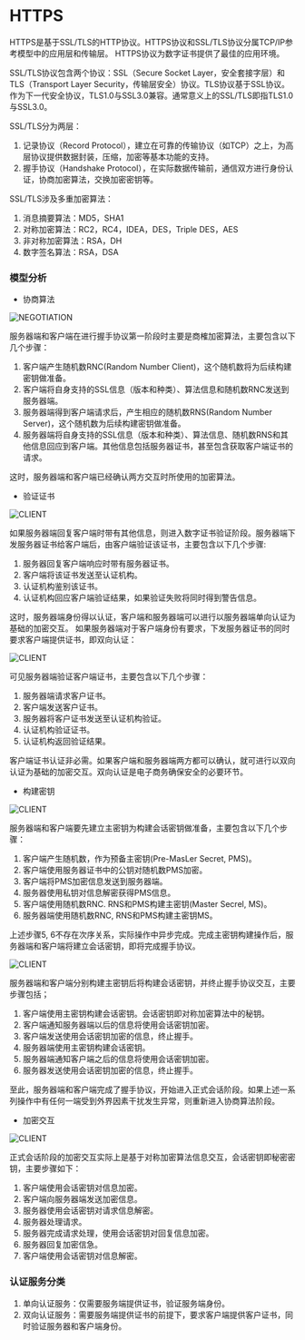 HTTPS
===

HTTPS是基于SSL/TLS的HTTP协议。HTTPS协议和SSL/TLS协议分属TCP/IP参考模型中的应用层和传输层。
HTTPS协议为数字证书提供了最佳的应用环境。

SSL/TLS协议包含两个协议：SSL（Secure Socket Layer，安全套接字层）和TLS（Transport Layer Security，传输层安全）协议。TLS协议基于SSL协议。作为下一代安全协议，TLS1.0与SSL3.0兼容。通常意义上的SSL/TLS即指TLS1.0与SSL3.0。

SSL/TLS分为两层：

1. 记录协议（Record Protocol），建立在可靠的传输协议（如TCP）之上，为高层协议提供数据封装，压缩，加密等基本功能的支持。
2. 握手协议（Handshake Protocol），在实际数据传输前，通信双方进行身份认证，协商加密算法，交换加密密钥等。

SSL/TLS涉及多重加密算法：

1. 消息摘要算法：MD5，SHA1
2. 对称加密算法：RC2，RC4，IDEA，DES，Triple DES，AES
3. 非对称加密算法：RSA，DH
4. 数字签名算法：RSA，DSA

### 模型分析

- 协商算法

![NEGOTIATION](img/6.2.1-negotiation.png)

服务器端和客户端在进行握手协议第一阶段时主要是商榷加密算法，主要包含以下几个步骤：

1. 客户端产生随机数RNC(Random Number Client)，这个随机数将为后续构建密钥做准备。
2. 客户端将自身支持的SSL信息（版本和种类）、算法信息和随机数RNC发送到服务器端。
3. 服务器端得到客户端请求后，产生相应的随机数RNS(Random Number Server)，这个随机数为后续构建密钥做准备。
4. 服务器端将自身支持的SSL信息（版本和种类）、算法信息、随机数RNS和其他信息回应到客户端。其他信息包括服务器证书，甚至包含获取客户端证书的请求。

这时，服务器端和客户端已经确认两方交互时所使用的加密算法。

- 验证证书

![CLIENT](img/6.2.2-client.png)

如果服务器端回复客户端时带有其他信息，则进入数字证书验证阶段。服务器端下发服务器证书给客户端后，由客户端验证该证书，主要包含以下几个步骤:

1. 服务器回复客户端响应时带有服务器证书。
2. 客户端将该证书发送至认证机构。
3. 认证机构鉴别该证书。
4. 认证机构回应客户端验证结果，如果验证失败将同时得到警告信息。

这时，服务器端身份得以认证，客户端和服务器端可以进行以服务器端单向认证为基础的加密交互。
如果服务器端对于客户端身份有要求，下发服务器证书的同时要求客户端提供证书，即双向认证：

![CLIENT](img/6.2.3-server.png)

可见服务器端验证客户端证书，主要包含以下几个步骤：

1. 服务器端请求客户证书。
2. 客户端发送客户证书。
3. 服务器将客户证书发送至认证机构验证。
4. 认证机构验证证书。
5. 认证机构返回验证结果。

客户端证书认证非必需。如果客户端和服务器端两方都可以确认，就可进行以双向认证为基础的加密交互。双向认证是电子商务确保安全的必要环节。

- 构建密钥

![CLIENT](img/6.2.4-ms.png)

服务器端和客户端要先建立主密钥为构建会话密钥做准备，主要包含以下几个步骤：

1. 客户端产生随机数，作为预备主密钥(Pre-MasLer Secret, PMS)。
2. 客户端使用服务器证书中的公钥对随机数PMS加密。
3. 客户端将PMS加密信息发送到服务器端。
4. 服务器使用私钥对信息解密获得PMS信息。
5. 客户端使用随机数RNC. RNS和PMS构建主密钥(Master Secrel, MS)。
6. 服务器端使用随机数RNC, RNS和PMS构建主密钥MS。

上述步骤5, 6不存在次序关系，实际操作中异步完成。完成主密钥构建操作后，服务器端和客户端将建立会话密钥，即将完成握手协议。

![CLIENT](img/6.2.5-session.png)

服务器端和客户端分别构建主密钥后将构建会话密钥，并终止握手协议交互，主要步骤包括；

1. 客户端使用主密钥构建会话密钥。会话密钥即对称加密算法中的秘钥。
2. 客户端通知服务器端以后的信息将使用会话密钥加密。
3. 客户端发送使用会话密钥加密的信息，终止握手。
4. 服务器端使用主密钥构建会话密钥。
5. 服务器端通知客户端之后的信息将使用会话密钥加密。
6. 服务器发送使用会话密钥加密的信息，终止握手。

至此，服务器端和客户端完成了握手协议，开始进入正式会话阶段。如果上述一系列操作中有任何一端受到外界因素干扰发生异常，则重新进入协商算法阶段。

- 加密交互

![CLIENT](img/6.2.6-encrypt.png)

正式会话阶段的加密交互实际上是基于对称加密算法信息交互，会话密钥即秘密密钥，主要步骤如下：

1. 客户端使用会话密钥对信息加密。
2. 客户端向服务器端发送加密信息。
3. 服务器使用会话密钥对请求信息解密。
4. 服务器处理请求。
5. 服务器完成请求处理，使用会话密钥对回复信息加密。
6. 服务器回复加密信急。
7. 客户端使用会话密钥对信息解密。

### 认证服务分类

1. 单向认证服务：仅需要服务端提供证书，验证服务端身份。
2. 双向认证服务：需要服务端提供证书的前提下，要求客户端提供客户证书，同时验证服务器和客户端身份。
